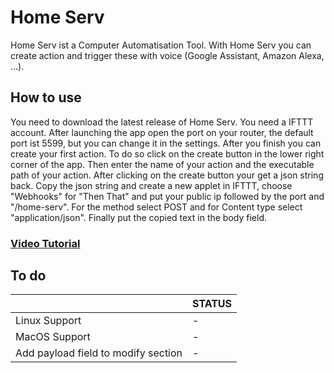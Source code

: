 # Home Serv

Home Serv ist a Computer Automatisation Tool. With Home Serv you can create action and trigger these with voice (Google Assistant, Amazon Alexa, ...).


## How to use

You need to download the latest release of Home Serv. You need a IFTTT account.
After launching the app open the port on your router, the default port ist 5599, but you can change it in the settings.
After you finish you can create your first action.
To do so click on the create button in the lower right corner of the app. Then enter the name of your action and the executable path of your action.
After clicking on the create button your get a json string back.
Copy the json string and create a new applet in IFTTT, choose "Webhooks" for "Then That" and put your public ip followed by the port and "/home-serv". For the method select POST and for Content type select "application/json". Finally put the copied text in the body field.

### [Video Tutorial](https://www.youtube.com/watch?v=ZGgI9ItTQik)

## To do

||STATUS|
|----------------|-------------------------------|
|Linux Support|-|
|MacOS Support|-|
|Add payload field to modify section|-|


